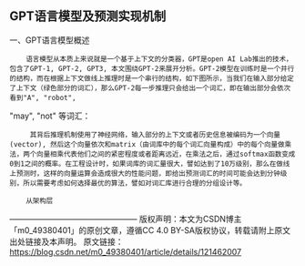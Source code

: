 ## GPT语言模型及预测实现机制


一、GPT语言模型概述

        语言模型从本质上来说就是一个基于上下文的分类器，GPT是open AI Lab推出的技术，包含了GPT-1, GPT-2, GPT3, 本文围绕GPT-2来展开分析。GPT-2模型在训练时是一个并行的结构，而在根据上下文做线上推理时是一个串行的结构，如下图所示，当我们在输入部分给定了上下文（绿色部分的词汇），那么GPT-2每一步推理只会给出一个词汇，即在输出部分会依次看到"A", "robot",

"may", "not" 等词汇：

         其背后推理机制使用了神经网络，输入部分的上下文或者历史信息被编码为一个向量(vector), 然后这个向量依次和matrix（由词库中的每个词汇向量构成）中的每个向量做乘法，两个向量相乘代表他们之间的紧密程度或者距离远近，在乘法之后，通过softmax函数变成0到1之间的概率。在工程设计时，如果词库的词汇量很大，譬如达到了10万级别，那么在做线上预测时，这样的向量运算会造成很大的性能问题，即给出预测词汇的时间可能会达到分钟级别，所以需要考虑如何选择最优的算法，譬如对词汇库进行合理的分组设计等。

        从架构层

————————————————
版权声明：本文为CSDN博主「m0_49380401」的原创文章，遵循CC 4.0 BY-SA版权协议，转载请附上原文出处链接及本声明。
原文链接：https://blog.csdn.net/m0_49380401/article/details/121462007
